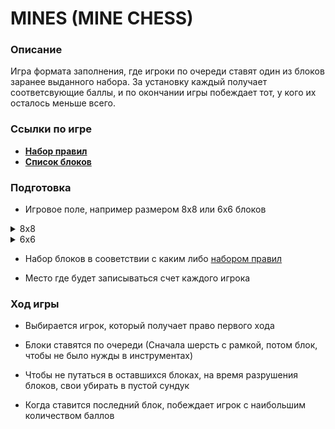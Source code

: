 # MINES (MINE CHESS)

### Описание

Игра формата заполнения, где игроки по очереди ставят один из блоков заранее выданного набора. За установку каждый получает соответсвующие баллы, и по окончании игры побеждает тот, у кого их осталось меньше всего. 

### Ссылки по игре

* [**Набор правил**](./RULES.md)
* [**Список блоков**](./BLOCKS.md)

### Подготовка

* Игровое поле, например размером 8x8 или 6x6 блоков

<details>
    <summary> 8x8 </summary>

![8x8](./image/place8x8.png)
</details>
<details>
    <summary> 6x6 </summary>

![6x6](./image/place6x6.png)
</details>

* Набор блоков в сооветствии с каким либо [набором правил](./RULES.md)

* Место где будет записываться счет каждого игрока

### Ход игры

* Выбирается игрок, который получает право первого хода

* Блоки ставятся по очереди (Сначала шерсть с рамкой, потом блок, чтобы не было нужды в инструментах)

* Чтобы не путаться в оставшихся блоках, на время разрушения блоков, свои убирать в пустой сундук

* Когда ставится последний блок, побеждает игрок с наибольшим количеством баллов